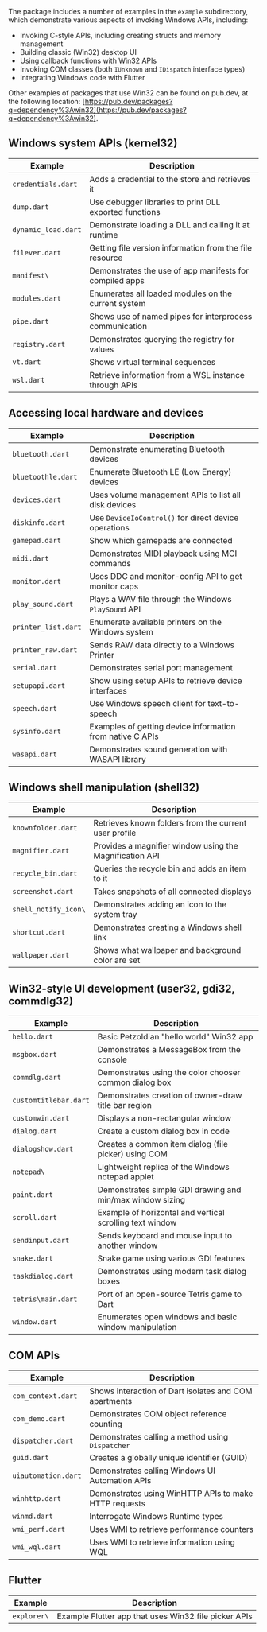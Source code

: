 The package includes a number of examples in the `example` subdirectory, which
demonstrate various aspects of invoking Windows APIs, including:

- Invoking C-style APIs, including creating structs and memory management
- Building classic (Win32) desktop UI
- Using callback functions with Win32 APIs
- Invoking COM classes (both `IUnknown` and `IDispatch` interface types)
- Integrating Windows code with Flutter

Other examples of packages that use Win32 can be found on pub.dev, at the
following location:
[https://pub.dev/packages?q=dependency%3Awin32](https://pub.dev/packages?q=dependency%3Awin32).

## Windows system APIs (kernel32)

| Example             | Description                                             |
| ------------------- | ------------------------------------------------------- |
| `credentials.dart`  | Adds a credential to the store and retrieves it         |
| `dump.dart`         | Use debugger libraries to print DLL exported functions  |
| `dynamic_load.dart` | Demonstrate loading a DLL and calling it at runtime     |
| `filever.dart`      | Getting file version information from the file resource |
| `manifest\`         | Demonstrates the use of app manifests for compiled apps |
| `modules.dart`      | Enumerates all loaded modules on the current system     |
| `pipe.dart`         | Shows use of named pipes for interprocess communication |
| `registry.dart`     | Demonstrates querying the registry for values           |
| `vt.dart`           | Shows virtual terminal sequences                        |
| `wsl.dart`          | Retrieve information from a WSL instance through APIs   |

## Accessing local hardware and devices

| Example             | Description                                               |
| ------------------- | --------------------------------------------------------- |
| `bluetooth.dart`    | Demonstrate enumerating Bluetooth devices                 |
| `bluetoothle.dart`  | Enumerate Bluetooth LE (Low Energy) devices               |
| `devices.dart`      | Uses volume management APIs to list all disk devices      |
| `diskinfo.dart`     | Use `DeviceIoControl()` for direct device operations      |
| `gamepad.dart`      | Show which gamepads are connected                         |
| `midi.dart`         | Demonstrates MIDI playback using MCI commands             |
| `monitor.dart`      | Uses DDC and monitor-config API to get monitor caps       |
| `play_sound.dart`   | Plays a WAV file through the Windows `PlaySound` API      |
| `printer_list.dart` | Enumerate available printers on the Windows system        |
| `printer_raw.dart`  | Sends RAW data directly to a Windows Printer              |
| `serial.dart`       | Demonstrates serial port management                       |
| `setupapi.dart`     | Show using setup APIs to retrieve device interfaces       |
| `speech.dart`       | Use Windows speech client for text-to-speech              |
| `sysinfo.dart`      | Examples of getting device information from native C APIs |
| `wasapi.dart`       | Demonstrates sound generation with WASAPI library         |

## Windows shell manipulation (shell32)

| Example              | Description                                             |
| -------------------- | ------------------------------------------------------- |
| `knownfolder.dart`   | Retrieves known folders from the current user profile   |
| `magnifier.dart`     | Provides a magnifier window using the Magnification API |
| `recycle_bin.dart`   | Queries the recycle bin and adds an item to it          |
| `screenshot.dart`    | Takes snapshots of all connected displays               |
| `shell_notify_icon\` | Demonstrates adding an icon to the system tray          |
| `shortcut.dart`      | Demonstrates creating a Windows shell link              |
| `wallpaper.dart`     | Shows what wallpaper and background color are set       |

## Win32-style UI development (user32, gdi32, commdlg32)

| Example               | Description                                               |
| --------------------- | --------------------------------------------------------- |
| `hello.dart`          | Basic Petzoldian "hello world" Win32 app                  |
| `msgbox.dart`         | Demonstrates a MessageBox from the console                |
| `commdlg.dart`        | Demonstrates using the color chooser common dialog box    |
| `customtitlebar.dart` | Demonstrates creation of owner-draw title bar region      |
| `customwin.dart`      | Displays a non-rectangular window                         |
| `dialog.dart`         | Create a custom dialog box in code                        |
| `dialogshow.dart`     | Creates a common item dialog (file picker) using COM      |
| `notepad\`            | Lightweight replica of the Windows notepad applet         |
| `paint.dart`          | Demonstrates simple GDI drawing and min/max window sizing |
| `scroll.dart`         | Example of horizontal and vertical scrolling text window  |
| `sendinput.dart`      | Sends keyboard and mouse input to another window          |
| `snake.dart`          | Snake game using various GDI features                     |
| `taskdialog.dart`     | Demonstrates using modern task dialog boxes               |
| `tetris\main.dart`    | Port of an open-source Tetris game to Dart                |
| `window.dart`         | Enumerates open windows and basic window manipulation     |

## COM APIs

| Example             | Description                                           |
| ------------------- | ----------------------------------------------------- |
| `com_context.dart`  | Shows interaction of Dart isolates and COM apartments |
| `com_demo.dart`     | Demonstrates COM object reference counting            |
| `dispatcher.dart`   | Demonstrates calling a method using `Dispatcher`      |
| `guid.dart`         | Creates a globally unique identifier (GUID)           |
| `uiautomation.dart` | Demonstrates calling Windows UI Automation APIs       |
| `winhttp.dart`      | Demonstrates using WinHTTP APIs to make HTTP requests |
| `winmd.dart`        | Interrogate Windows Runtime types                     |
| `wmi_perf.dart`     | Uses WMI to retrieve performance counters             |
| `wmi_wql.dart`      | Uses WMI to retrieve information using WQL            |

## Flutter

| Example     | Description                                          |
| ----------- | ---------------------------------------------------- |
| `explorer\` | Example Flutter app that uses Win32 file picker APIs |
